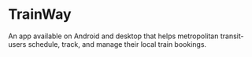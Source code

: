 # TrainWay
An app available on Android and desktop that helps metropolitan transit-users schedule, track, and manage their local train bookings.
